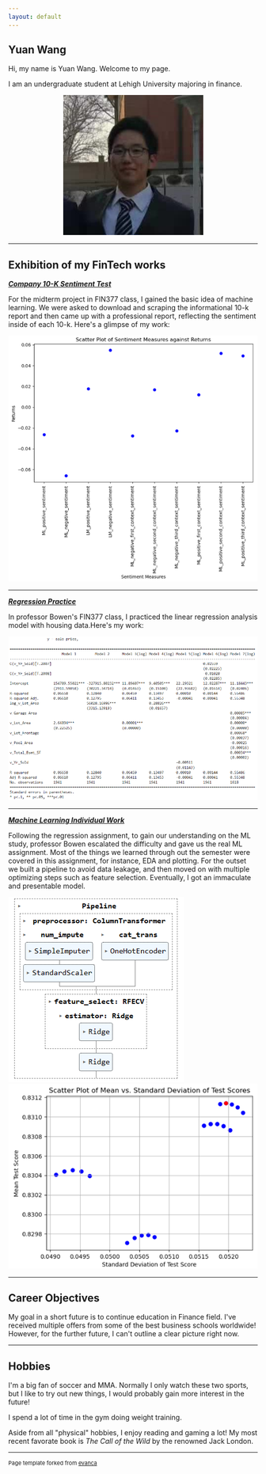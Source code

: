 ```yaml
---
layout: default
---
```


## Yuan Wang

Hi, my name is Yuan Wang. Welcome to my page.

I am an undergraduate student at Lehigh University majoring in finance.

<!-- Upload your own photo and change the path -->

<p style="text-align:center;">
  <img src="images/Pfp.jpg">
</p>

---

## Exhibition of my FinTech works

<!-- You can link to other websites, PDFs in this repo, and other pages in this repo -->

_**[Company 10-K Sentiment Test](pdf/report.pdf)**_

For the midterm project in FIN377 class, I gained the basic idea of machine learning. We were asked to download and scraping the informational 10-k report and then came up with a professional report, reflecting the sentiment inside of each 10-k. Here's a glimpse of my work:

<img src="images/972de6d2f61313c954ae23bd45b6daf.png"/>

---

_**[Regression Practice](pdf/regression.pdf)**_

In professor Bowen's FIN377 class, I practiced the linear regression analysis model with housing data.Here's my work:

<img src="images/8e3358e0e2ecd3733a13b222e4b92ab.png"/>

---

_**[Machine Learning Individual Work](pdf/ML.pdf)**_

Following the regression assignment, to gain our understanding on the ML study, professor Bowen escalated the difficulty and gave us the real ML assignment. Most of the things we learned through out the semester were covered in this assignment, for instance, EDA and plotting. For the outset we built a pipeline to avoid data leakage, and then moved on with multiple optimizing steps such as feature selection. Eventually, I got an immaculate and presentable model.

<img src="images/pipeline.png"/>

<img src="images/optimal model.png"/>

---

## Career Objectives

My goal in a short future is to continue education in Finance field. I've received multiple offers from some of the best business schools worldwide! However, for the further future, I can't outline a clear picture right now.

---

## Hobbies

I'm a big fan of soccer and MMA. Normally I only watch these two sports, but I like to try out new things, I would probably gain more interest in the future!


I spend a lot of time in the gym doing weight training.


Aside from all "physical" hobbies, I enjoy reading and gaming a lot! My most recent favorate book is *The Call of the Wild* by the renowned Jack London.

---
<p style="font-size:11px">Page template forked from <a href="https://github.com/evanca/quick-portfolio">evanca</a></p>
<!-- Remove above link if you don't want to attibute -->
